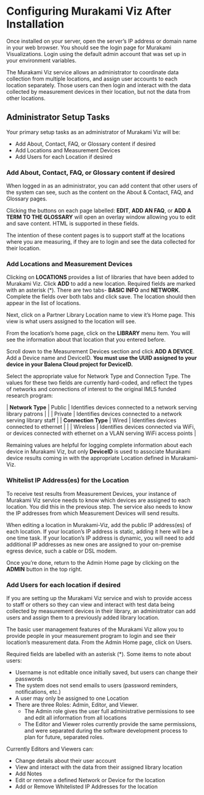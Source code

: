 # Configuring Murakami Viz After Installation

Once installed on your server, open the server’s IP address or domain name in your web browser. You should see the login page for Murakami Visualizations. Login using the default admin account that was set up in your environment variables.

The Murakami Viz service allows an administrator to coordinate data collection from multiple locations, and assign user accounts to each location separately. Those users can then login and interact with the data collected by measurement devices in their location, but not the data from other locations.

## Administrator Setup Tasks

Your primary setup tasks as an administrator of Murakami Viz will be:

* Add About, Contact, FAQ, or Glossary content if desired
* Add Locations and Measurement Devices
* Add Users for each Location if desired

### Add About, Contact, FAQ, or Glossary content if desired

When logged in as an administrator, you can add content that other users of the system can see, such as the content on the About & Contact, FAQ, and Glossary pages.

Clicking the buttons on each page labelled: **EDIT**, **ADD AN FAQ**, or **ADD A TERM TO THE GLOSSARY** will open an overlay window allowing you to edit and save content. HTML is supported in these fields.

The intention of these content pages is to support staff at the locations where you are measuring, if they are to login and see the data collected for their location.

### Add Locations and Measurement Devices

Clicking on **LOCATIONS** provides a list of libraries that have been added to Murakami Viz. Click **ADD** to add a new location. Required fields are marked with an asterisk (*). There are two tabs- **BASIC INFO** and **NETWORK**. Complete the fields over both tabs and click save. The location should then appear in the list of locations.

Next, click on a Partner Library Location name to view it’s Home page. This view is what users assigned to the location will see.

From the location’s home page, click on the **LIBRARY** menu item. You will see the information about that location that you entered before.

Scroll down to the Measurement Devices section and click **ADD A DEVICE**. Add a Device name and DeviceID. **You must use the UUID assigned to your device in your Balena Cloud project for DeviceID.**

Select the appropriate value for Network Type and Connection Type. The values for these two fields are currently hard-coded, and reflect the types of networks and connections of interest to the original IMLS funded research program:

| **Network Type**  | Public | Identifies devices connected to a network serving library patrons |
| | Private | Identifies devices connected to a network serving library staff |
| **Connection Type** | Wired | Identifies devices connected to ethernet |
| | Wireless | Identifies devices connected via WiFi, or devices connected with ethernet on a VLAN serving WiFi access points |

Remaining values are helpful for logging complete information about each device in Murakami Viz, but only **DeviceID** is used to associate Murakami device results coming in with the appropriate Location defined in Murakami-Viz.

### Whitelist IP Address(es) for the Location

To receive test results from Measurement Devices, your instance of Murakami Viz service needs to know which devices are assigned to each location. You did this in the previous step. The service also needs to know the IP addresses from which Measurement Devices will send results.

When editing a location in Murakami-Viz, add the public IP address(es) of each location. If your location’s IP address is static, adding it here will be a one time task. If your location’s IP address is dynamic, you will need to add additional IP addresses as new ones are assigned to your on-premise egress device, such a cable or DSL modem.

Once you’re done, return to the Admin Home page by clicking on the **ADMIN** button in the top right.

### Add Users for each location if desired

If you are setting up the Murakami Viz service and wish to provide access to staff or others so they can view and interact with test data being collected by measurement devices in their library, an administrator can add users and assign them to a previously added library location.

The basic user management features of the Murakami Viz allow you to provide people in your measurement program to login and see their location’s measurement data. From the Admin Home page, click on Users.

Required fields are labelled with an asterisk (*). Some items to note about users:

* Username is not editable once initially saved, but users can change their passwords
* The system does not send emails to users (password reminders, notifications, etc.)
* A user may only be assigned to one Location
* There are three Roles: Admin, Editor, and Viewer.
  * The Admin role gives the user full administrative permissions to see and edit all information from all locations
  * The Editor and Viewer roles currently provide the same permissions, and were separated during the software development process to plan for future, separated roles.

Currently Editors and Viewers can:

* Change details about their user account
* View and interact with the data from their assigned library location
* Add Notes
* Edit or remove a defined Network or Device for the location
* Add or Remove Whitelisted IP Addresses for the location
